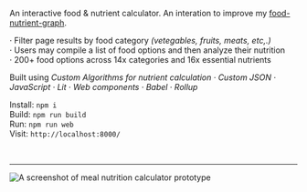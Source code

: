 An interactive food & nutrient calculator. An interation to improve my [food-nutrient-graph](https://github.com/bodymoto/food-nutrient-graph). <br/>

· Filter page results by food category *(vetegables, fruits, meats, etc,.)*<br/> 
· Users may compile a list of food options and then analyze their nutrition<br/> 
· 200+ food options across 14x categories and 16x essential nutrients<br/> 

Built using *Custom Algorithms for nutrient calculation · Custom JSON · JavaScript · Lit · Web components · Babel · Rollup*<br/>

Install: ```npm i```<br/>
Build: ```npm run build```<br/>
Run: ```npm run web```<br/>
Visit: ```http://localhost:8000/```<br/>

<br/><hr/>

<img src="../../blob/main/bodyboon-ss.png" alt="A screenshot of meal nutrition calculator prototype" />

